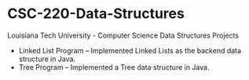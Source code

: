 # CSC-220-Data-Structures
Louisiana Tech University - Computer Science Data Structures Projects

- Linked List Program – Implemented Linked Lists as the backend data structure in Java.
- Tree Program – Implemented a Tree data structure in Java.
